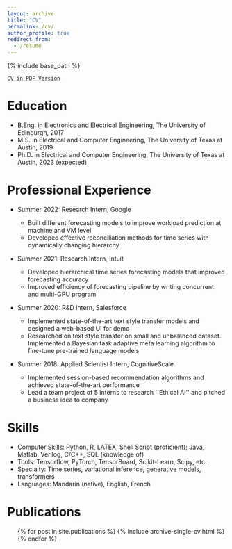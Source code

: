 ```yaml
---
layout: archive
title: "CV"
permalink: /cv/
author_profile: true
redirect_from:
  - /resume
---
```


{% include base_path %}

[`CV in PDF Version`](http://aaronhan223.github.io/files/Resume.pdf)

Education
======
* B.Eng. in Electronics and Electrical Engineering, The University of Edinburgh, 2017
* M.S. in Electrical and Computer Engineering, The University of Texas at Austin, 2019
* Ph.D. in Electrical and Computer Engineering, The University of Texas at Austin, 2023 (expected)

Professional Experience
======
* Summer 2022: Research Intern, Google
  * Built different forecasting models to improve workload prediction at machine and VM level
  * Developed effective reconciliation methods for time series with dynamically changing hierarchy

* Summer 2021: Research Intern, Intuit
  * Developed hierarchical time series forecasting models that improved forecasting accuracy
  * Improved efficiency of forecasting pipeline by writing concurrent and multi-GPU program

* Summer 2020: R&D Intern, Salesforce
  * Implemented state-of-the-art text style transfer models and designed a web-based UI for demo
  * Researched on text style transfer on small and unbalanced dataset. Implemented a Bayesian task adaptive meta learning algorithm to fine-tune pre-trained language models

* Summer 2018: Applied Scientist Intern, CognitiveScale
  * Implemented session-based recommendation algorithms and achieved state-of-the-art performance
  * Lead a team project of 5 interns to research ``Ethical AI'' and pitched a business idea to company

Skills
======
* Computer Skills: Python, R, LATEX, Shell Script (proficient); Java, Matlab, Verilog, C/C++, SQL (knowledge of)
* Tools: Tensorflow, PyTorch, TensorBoard, Scikit-Learn, Scipy, etc.
* Specialty: Time series, variational inference, generative models, transformers
* Languages: Mandarin (native), English, French

Publications
======
  <ul>{% for post in site.publications %}
    {% include archive-single-cv.html %}
  {% endfor %}</ul>
  
<!-- Talks
======
  <ul>{% for post in site.talks %}
    {% include archive-single-talk-cv.html %}
  {% endfor %}</ul> -->
